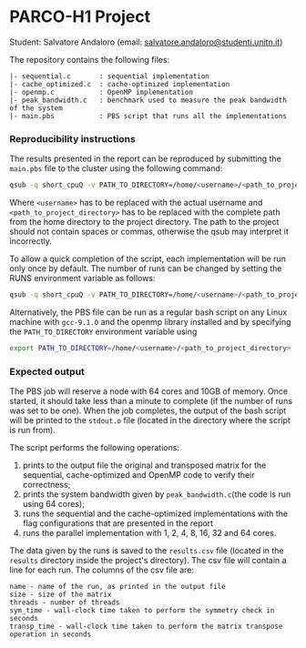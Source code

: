 # PARCO-H1 Project
Student: Salvatore Andaloro (email: [salvatore.andaloro@studenti.unitn.it](mailto:salvatore.andaloro@studenti.unitn.it))

The repository contains the following files:
```
|- sequential.c       : sequential implementation
|- cache_optimized.c  : cache-optimized implementation
|- openmp.c           : OpenMP implementation
|- peak_bandwidth.c   : benchmark used to measure the peak bandwidth of the system
|- main.pbs           : PBS script that runs all the implementations
```
### Reproducibility instructions

The results presented in the report can be reproduced by submitting the `main.pbs` file to the cluster using the following command:
```bash
qsub -q short_cpuQ -v PATH_TO_DIRECTORY=/home/<username>/<path_to_project_directory> /home/<username>/<path_to_project_directory>/main.pbs
```
Where `<username>` has to be replaced with the actual username and `<path_to_project_directory>` has to be replaced with the complete path from the home directory to the project directory. The path to the project should not contain spaces or commas, otherwise the qsub may interpret it incorrectly.

To allow a quick completion of the script, each implementation will be run only once by default. The number of runs can be changed by setting the RUNS environment variable as follows:
```bash
qsub -q short_cpuQ -v PATH_TO_DIRECTORY=/home/<username>/<path_to_project_directory>,RUNS=<number_of_runs> /home/<username>/<path_to_project_directory>/main.pbs
```

Alternatively, the PBS file can be run as a regular bash script on any Linux machine with `gcc-9.1.0` and the openmp library installed and by specifying the `PATH_TO_DIRECTORY` environment variable using
```bash
export PATH_TO_DIRECTORY=/home/<username>/<path_to_project_directory>
```

### Expected output
The PBS job will reserve a node with 64 cores and 10GB of memory. Once started, it should take less than a minute to complete (if the number of runs was set to be one). When the job completes, the output of the bash script will be printed to the `stdout.o` file (located in the directory where the script is run from).

The script performs the following operations:
1. prints to the output file the original and transposed matrix for the sequential, cache-optimized and OpenMP code to verify their correctness;
2. prints the system bandwidth given by `peak_bandwidth.c`(the code is run using 64 cores);
3. runs the sequential and the cache-optimized implementations with the flag configurations that are presented in the report
4. runs the parallel implementation with 1, 2, 4, 8, 16, 32 and 64 cores.

The data given by the runs is saved to the `results.csv` file (located in the `results` directory inside the project's directory). The csv file will contain a line for each run. The columns of the csv file are:
```
name - name of the run, as printed in the output file
size - size of the matrix
threads - number of threads
sym_time - wall-clock time taken to perform the symmetry check in seconds
transp_time - wall-clock time taken to perform the matrix transpose operation in seconds
```